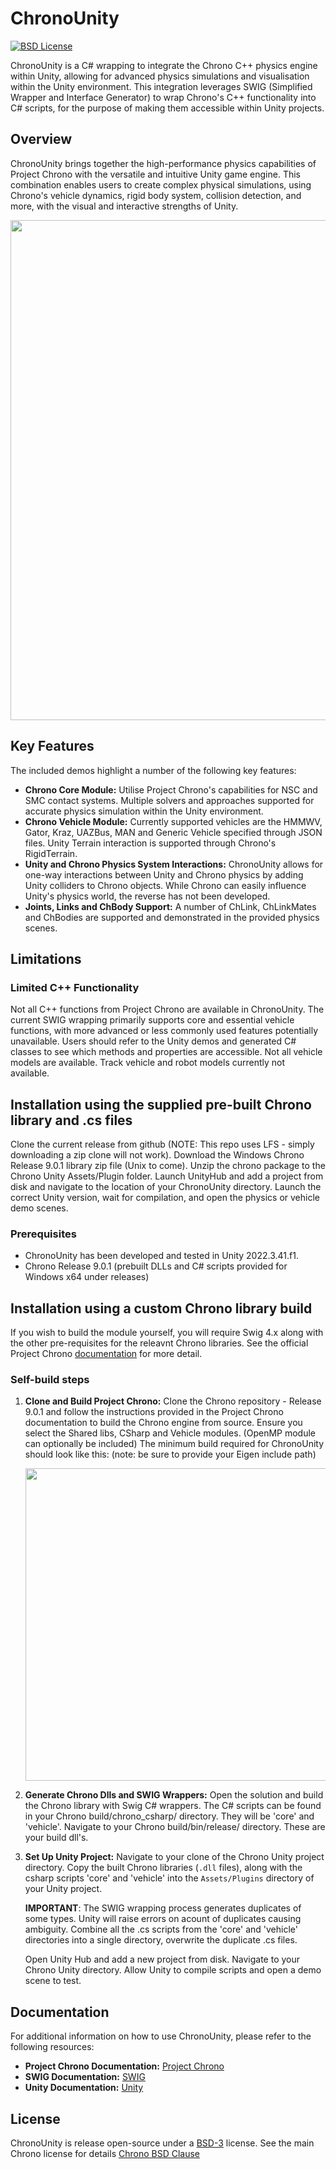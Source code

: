 # ChronoUnity
[![BSD License](http://www.projectchrono.org/assets/logos/chrono-bsd.svg)](https://projectchrono.org/license-chrono.txt)

ChronoUnity is a C# wrapping to integrate the Chrono C++ physics engine within Unity, allowing for advanced physics simulations and visualisation within the Unity environment. This integration leverages SWIG (Simplified Wrapper and Interface Generator) to wrap Chrono's C++ functionality into C# scripts, for the purpose of making them accessible within Unity projects.

## Overview

ChronoUnity brings together the high-performance physics capabilities of Project Chrono with the versatile and intuitive Unity game engine. This combination enables users to create complex physical simulations, using Chrono's vehicle dynamics, rigid body system, collision detection, and more, with the visual and interactive strengths of Unity.

<img src="https://github.com/user-attachments/assets/049b9d70-5131-43a0-b71b-396a477c0f92" width="800">


## Key Features
  The included demos highlight a number of the following key features:
- **Chrono Core Module:** Utilise Project Chrono's capabilities for NSC and SMC contact systems. Multiple solvers and approaches supported for accurate physics simulation within the Unity environment.
- **Chrono Vehicle Module:** Currently supported vehicles are the HMMWV, Gator, Kraz, UAZBus, MAN and Generic Vehicle specified through JSON files. Unity Terrain interaction is supported through Chrono's RigidTerrain.
- **Unity and Chrono Physics System Interactions:** ChronoUnity allows for one-way interactions between Unity and Chrono physics by adding Unity colliders to Chrono objects. While Chrono can easily influence Unity's physics world, the reverse has not been developed.
- **Joints, Links and ChBody Support:** A number of ChLink, ChLinkMates and ChBodies are supported and demonstrated in the provided physics scenes.

## Limitations

### Limited C++ Functionality

Not all C++ functions from Project Chrono are available in ChronoUnity. The current SWIG wrapping primarily supports core and essential vehicle functions, with more advanced or less commonly used features potentially unavailable. Users should refer to the Unity demos and generated C# classes to see which methods and properties are accessible. Not all vehicle models are available. Track vehicle and robot models currently not available.

## Installation using the supplied pre-built Chrono library and .cs files

Clone the current release from github (NOTE: This repo uses LFS - simply downloading a zip clone will not work).
Download the Windows Chrono Release 9.0.1 library zip file (Unix to come).
Unzip the chrono package to the Chrono Unity Assets/Plugin folder.
Launch UnityHub and add a project from disk and navigate to the location of your ChronoUnity directory.
Launch the correct Unity version, wait for compilation, and open the physics or vehicle demo scenes.

### Prerequisites

- ChronoUnity has been developed and tested in Unity 2022.3.41.f1.
- Chrono Release 9.0.1 (prebuilt DLLs and C# scripts provided for Windows x64 under releases)

## Installation using a custom Chrono library build

If you wish to build the module yourself, you will require Swig 4.x along with the other pre-requisites for the releavnt Chrono libraries. See the official Project Chrono [documentation](https://api.projectchrono.org/) for more detail.

### Self-build steps

1. **Clone and Build Project Chrono:**
   Clone the Chrono repository - Release 9.0.1 and follow the instructions provided in the Project Chrono documentation to build the Chrono engine from source.
   Ensure you select the Shared libs, CSharp and Vehicle modules. (OpenMP module can optionally be included)
   The minimum build required for ChronoUnity should look like this: (note: be sure to provide your Eigen include path)
   
   <img src="https://github.com/user-attachments/assets/5ca00563-4c31-4e22-842b-42a34e18dbb4" width="500">

3. **Generate Chrono Dlls and SWIG Wrappers:**
   Open the solution and build the Chrono library with Swig C# wrappers.
   The C# scripts can be found in your Chrono build/chrono_csharp/ directory. They will be 'core' and 'vehicle'.
   Navigate to your Chrono build/bin/release/ directory. These are your build dll's.

5. **Set Up Unity Project:**
   Navigate to your clone of the Chrono Unity project directory.
   Copy the built Chrono libraries (`.dll` files), along with the csharp scripts 'core' and 'vehicle' into the `Assets/Plugins` directory of your Unity project.

   **IMPORTANT**: The SWIG wrapping process generates duplicates of some types. Unity will raise errors on acount of duplicates causing ambiguity. Combine all the .cs scripts from the 'core' and 'vehicle' directories into a single directory, overwrite the duplicate .cs files.
    
   Open Unity Hub and add a new project from disk. Navigate to your Chrono Unity directory. Allow Unity to compile scripts and open a demo scene to test.

## Documentation

For additional information on how to use ChronoUnity, please refer to the following resources:

- **Project Chrono Documentation:** [Project Chrono](https://projectchrono.org/)
- **SWIG Documentation:** [SWIG](http://www.swig.org/)
- **Unity Documentation:** [Unity](https://docs.unity3d.com/)

## License

ChronoUnity is release open-source under a [BSD-3]() license.
See the main Chrono license for details [Chrono BSD Clause](https://github.com/projectchrono/chrono-unity/blob/main/LICENSE)
